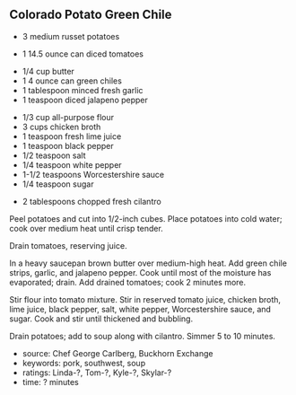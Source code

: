 Colorado Potato Green Chile
---------------------------

- 3 medium russet potatoes
<!-- -->
- 1 14.5 ounce can diced tomatoes
<!-- -->
- 1/4 cup butter
- 1 4 ounce can green chiles
- 1 tablespoon minced fresh garlic
- 1 teaspoon diced jalapeno pepper
<!-- -->
- 1/3 cup all-purpose flour
- 3 cups chicken broth
- 1 teaspoon fresh lime juice
- 1 teaspoon black pepper
- 1/2 teaspoon salt
- 1/4 teaspoon white pepper
- 1-1/2 teaspoons Worcestershire sauce
- 1/4 teaspoon sugar
<!-- -->
- 2 tablespoons chopped fresh cilantro

Peel potatoes and cut into 1/2-inch cubes.  Place potatoes into cold
water; cook over medium heat until crisp tender.

Drain tomatoes, reserving juice.

In a heavy saucepan brown butter over medium-high heat.  Add green
chile strips, garlic, and jalapeno pepper.  Cook until most of the
moisture has evaporated; drain.  Add drained tomatoes; cook 2 minutes
more.

Stir flour into tomato mixture.  Stir in reserved tomato juice,
chicken broth, lime juice, black pepper, salt, white pepper,
Worcestershire sauce, and sugar.  Cook and stir until thickened and
bubbling.

Drain potatoes; add to soup along with cilantro.  Simmer 5 to 10
minutes.

- source: Chef George Carlberg, Buckhorn Exchange
- keywords: pork, southwest, soup
- ratings: Linda-?, Tom-?, Kyle-?, Skylar-?
- time: ? minutes
